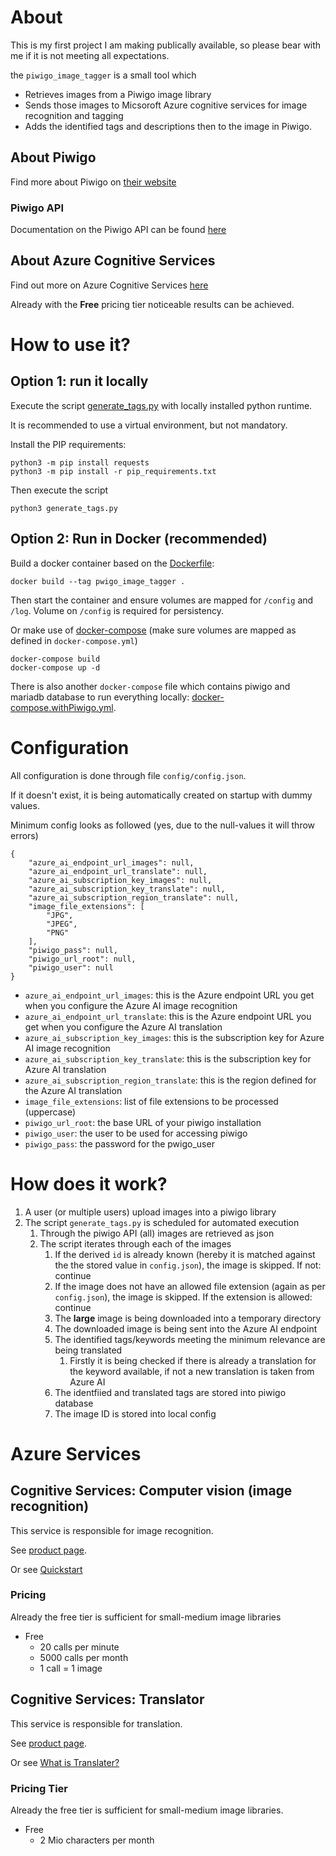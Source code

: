 # About
This is my first project I am making publically available, so please bear with me if it is not meeting all expectations.

the `piwigo_image_tagger` is a small tool which 
* Retrieves images from a Piwigo image library
* Sends those images to Micsoroft Azure cognitive services for image recognition and tagging
* Adds the identified tags and descriptions then to the image in Piwigo.


## About Piwigo
Find more about Piwigo on [their website](http://piwigo.org/)

### Piwigo API
Documentation on the Piwigo API can be found [here](https://your-piwigo-installation/tools/ws.htm)

## About Azure Cognitive Services
Find out more on Azure Cognitive Services [here](https://azure.microsoft.com/en-us/services/cognitive-services)

Already with the **Free** pricing tier noticeable results can be achieved.

# How to use it?

## Option 1: run it locally

Execute the script [generate_tags.py](generate_tags.py) with locally installed python runtime.

It is recommended to use a virtual environment, but not mandatory.


Install the PIP requirements:
```
python3 -m pip install requests
python3 -m pip install -r pip_requirements.txt
```

Then execute the script 
```
python3 generate_tags.py
```
## Option 2: Run in Docker (recommended)
 Build a docker container based on the [Dockerfile](Dockerfile):
 ```
 docker build --tag pwigo_image_tagger .
 ``` 

 Then start the container and ensure volumes are mapped for `/config` and `/log`. Volume on `/config` is required for persistency.

 Or make use of [docker-compose](docker-compose.yml) (make sure volumes are mapped as defined in `docker-compose.yml`)
 ```
 docker-compose build
 docker-compose up -d
 ```

 There is also another `docker-compose` file which contains piwigo and mariadb database to run everything locally: [docker-compose.withPiwigo.yml](docker-compose.withPiwigo.yml).

# Configuration
All configuration is done through file `config/config.json`. 

If it doesn't exist, it is being automatically created on startup with dummy values.

Minimum config looks as followed (yes, due to the null-values it will throw errors)
```
{
    "azure_ai_endpoint_url_images": null,
    "azure_ai_endpoint_url_translate": null,
    "azure_ai_subscription_key_images": null,
    "azure_ai_subscription_key_translate": null,
    "azure_ai_subscription_region_translate": null,
    "image_file_extensions": [
        "JPG",
        "JPEG",
        "PNG"
    ],
    "piwigo_pass": null,
    "piwigo_url_root": null,
    "piwigo_user": null
}
```
* `azure_ai_endpoint_url_images`: this is the Azure endpoint URL you get when you configure the Azure AI image recognition
* `azure_ai_endpoint_url_translate`: this is the Azure endpoint URL you get when you configure the Azure AI translation
* `azure_ai_subscription_key_images`: this is the subscription key for Azure AI image recognition
* `azure_ai_subscription_key_translate`: this is the subscription key for Azure AI translation
* `azure_ai_subscription_region_translate`: this is the region defined for the Azure AI translation
* `image_file_extensions`: list of file extensions to be processed (uppercase)
* `piwigo_url_root`: the base URL of your piwigo installation
* `piwigo_user`: the user to be used for accessing piwigo
* `piwigo_pass`: the password for the pwigo_user


# How does it work?

1. A user (or multiple users) upload images into a piwigo library
2. The script `generate_tags.py` is scheduled for automated execution
   1. Through the piwigo API (all) images are retrieved as json
   2. The script iterates through each of the images
      1. If the derived `id` is already known (hereby it is matched against the the stored value in `config.json`), the image is skipped. If not: continue
      2. If the image does not have an allowed file extension (again as per `config.json`), the image is skipped. If the extension is allowed: continue
      3. The **large** image is being downloaded into a temporary directory
      4. The downloaded image is being sent into the Azure AI endpoint
      5. The identified tags/keywords meeting the minimum relevance are being translated
         1. Firstly it is being checked if there is already a translation for the keyword available, if not a new translation is taken from Azure AI
      6. The identfiied and translated tags are stored into piwigo database
      7. The image ID is stored into local config

# Azure Services
## Cognitive Services: Computer vision (image recognition)

This service is responsible for image recognition.

See [product page](https://azure.microsoft.com/en-us/services/cognitive-services/computer-vision/#overview).

Or see [Quickstart](https://docs.microsoft.com/en-gb/azure/cognitive-services/Computer-vision/quickstarts-sdk/client-library?pivots=programming-language-python&tabs=visual-studio)

### Pricing
Already the free tier is sufficient for small-medium image libraries
* Free
    * 20 calls per minute
    * 5000 calls per month
    * 1 call = 1 image

## Cognitive Services: Translator
This service is responsible for translation.

See [product page](https://azure.microsoft.com/en-us/services/cognitive-services/translator/#overview).

Or see [What is Translater?](https://docs.microsoft.com/en-gb/azure/cognitive-services/translator/translator-overview?WT.mc_id=Portal-Microsoft_Azure_ProjectOxford)

### Pricing Tier
Already the free tier is sufficient for small-medium image libraries.
* Free
    * 2 Mio characters per month